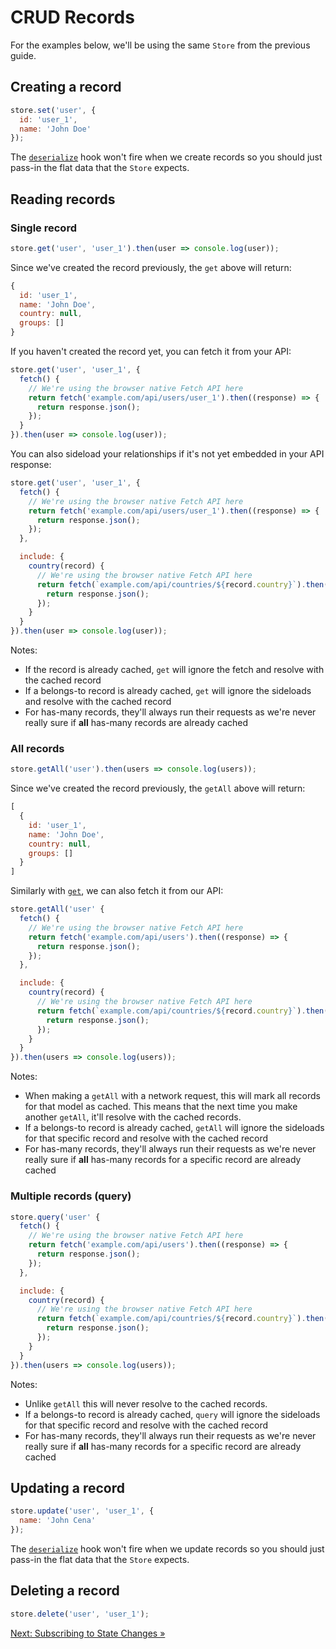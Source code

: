 # CRUD Records

For the examples below, we'll be using the same `Store` from the previous guide.

## Creating a record

```javascript
store.set('user', {
  id: 'user_1',
  name: 'John Doe'
});
```

The [`deserialize`](../api/model.md#deserialize) hook won't fire when we create records so you should just pass-in the flat data that the `Store` expects.

## Reading records

### Single record

```javascript
store.get('user', 'user_1').then(user => console.log(user));
```

Since we've created the record previously, the `get` above will return:

```javascript
{
  id: 'user_1',
  name: 'John Doe',
  country: null,
  groups: []
}
```

If you haven't created the record yet, you can fetch it from your API:

```javascript
store.get('user', 'user_1', {
  fetch() {
    // We're using the browser native Fetch API here
    return fetch('example.com/api/users/user_1').then((response) => {
      return response.json();
    });
  }
}).then(user => console.log(user));
```

You can also sideload your relationships if it's not yet embedded in your API response:

```javascript
store.get('user', 'user_1', {
  fetch() {
    // We're using the browser native Fetch API here
    return fetch('example.com/api/users/user_1').then((response) => {
      return response.json();
    });
  },

  include: {
    country(record) {
      // We're using the browser native Fetch API here
      return fetch(`example.com/api/countries/${record.country}`).then((response) => {
        return response.json();
      });
    }
  }
}).then(user => console.log(user));
```

Notes:
  - If the record is already cached, `get` will ignore the fetch and resolve with the cached record
  - If a belongs-to record is already cached, `get` will ignore the sideloads and resolve with the cached record
  - For has-many records, they'll always run their requests as we're never really sure if **all** has-many records are already cached

### All records

```javascript
store.getAll('user').then(users => console.log(users));
```

Since we've created the record previously, the `getAll` above will return:

```javascript
[
  {
    id: 'user_1',
    name: 'John Doe',
    country: null,
    groups: []
  }
]
```

Similarly with [`get`](#single-record), we can also fetch it from our API:

```javascript
store.getAll('user' {
  fetch() {
    // We're using the browser native Fetch API here
    return fetch('example.com/api/users').then((response) => {
      return response.json();
    });
  },

  include: {
    country(record) {
      // We're using the browser native Fetch API here
      return fetch(`example.com/api/countries/${record.country}`).then((response) => {
        return response.json();
      });
    }
  }
}).then(users => console.log(users));
```

Notes:
  - When making a `getAll` with a network request, this will mark all records for that model as cached. This means that the next time you make another `getAll`, it'll resolve with the cached records.
  - If a belongs-to record is already cached, `getAll` will ignore the sideloads for that specific record and resolve with the cached record
  - For has-many records, they'll always run their requests as we're never really sure if **all** has-many records for a specific record are already cached

### Multiple records (query)

```javascript
store.query('user' {
  fetch() {
    // We're using the browser native Fetch API here
    return fetch('example.com/api/users').then((response) => {
      return response.json();
    });
  },

  include: {
    country(record) {
      // We're using the browser native Fetch API here
      return fetch(`example.com/api/countries/${record.country}`).then((response) => {
        return response.json();
      });
    }
  }
}).then(users => console.log(users));
```

Notes:
  - Unlike `getAll` this will never resolve to the cached records.
  - If a belongs-to record is already cached, `query` will ignore the sideloads for that specific record and resolve with the cached record
  - For has-many records, they'll always run their requests as we're never really sure if **all** has-many records for a specific record are already cached

## Updating a record

```javascript
store.update('user', 'user_1', {
  name: 'John Cena'
});
```

The [`deserialize`](../api/model.md#deserialize) hook won't fire when we update records so you should just pass-in the flat data that the `Store` expects.

## Deleting a record

```javascript
store.delete('user', 'user_1');
```

[Next: Subscribing to State Changes »](05-subscribing-to-state-changes.md)
